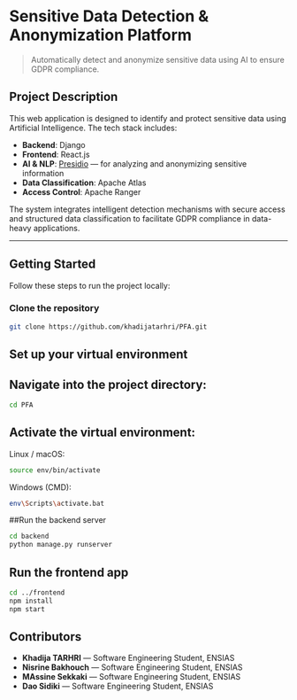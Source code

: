 # Sensitive Data Detection & Anonymization Platform

> Automatically detect and anonymize sensitive data using AI to ensure GDPR compliance.

## Project Description

This web application is designed to identify and protect sensitive data using Artificial Intelligence. The tech stack includes:

-  **Backend**: Django
-  **Frontend**: React.js
-  **AI & NLP**: [Presidio](https://github.com/microsoft/presidio) — for analyzing and anonymizing sensitive information
-  **Data Classification**: Apache Atlas
-  **Access Control**: Apache Ranger

The system integrates intelligent detection mechanisms with secure access and structured data classification to facilitate GDPR compliance in data-heavy applications.

---

##  Getting Started

Follow these steps to run the project locally:

### Clone the repository

```bash
git clone https://github.com/khadijatarhri/PFA.git
```
##  Set up your virtual environment


## Navigate into the project directory:
```bash
cd PFA
```
## Activate the virtual environment:
Linux / macOS:
```bash
source env/bin/activate
```
Windows (CMD):
```bash
env\Scripts\activate.bat
```

##Run the backend server
```bash
cd backend
python manage.py runserver
```
## Run the frontend app
```bash
cd ../frontend
npm install
npm start
```
## Contributors
-  **Khadija TARHRI** — Software Engineering Student, ENSIAS
-  **Nisrine Bakhouch** — Software Engineering Student, ENSIAS
-  **MAssine Sekkaki** — Software Engineering Student, ENSIAS
-  **Dao Sidiki** — Software Engineering Student, ENSIAS

